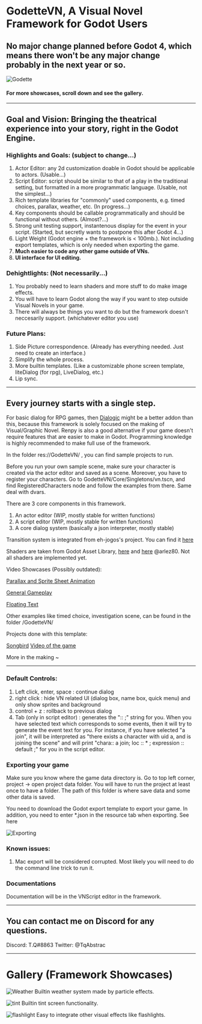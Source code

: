 # GodetteVN, A Visual Novel Framework for Godot Users

## No major change planned before Godot 4, which means there won't be any major change probably in the next year or so.

![Godette](/Showcases/show1.png)

#### For more showcases, scroll down and see the gallery.
---------------------------------------------

## Goal and Vision: Bringing the theatrical experience into your story, right in the Godot Engine.

### Highlights and Goals: (subject to change...)

1. Actor Editor: any 2d customization doable in Godot should be applicable to actors. (Usable...)
2. Script Editor: script should be similar to that of a play in the traditional setting, but formatted in a more programmatic language. (Usable, not the simplest...)
3. Rich template libraries for "commonly" used components, e.g. timed choices, parallax, weather, etc. (In progress...) 
4. Key components should be callable programmatically and should be functional without others. (Almost?...)
5. Strong unit testing support, instantenous display for the event in your script. (Started, but secretly wants to 
postpone this after Godot 4...)
6. Light Weight (Godot engine + the framework is < 100mb.). Not including export templates, which is only needed when exporting the game. 
7. **Much easier to code any other game outside of VNs.**
8. **UI interface for UI editing.**

### Dehightlights: (Not necessarily...)
1. You probably need to learn shaders and more stuff to do make image effects.
2. You will have to learn Godot along the way if you want to step outside Visual Novels in your game.
3. There will always be things you want to do but the framework doesn't neccesarily support. (whichatever editor you use)

### Future Plans:
1. Side Picture correspondence. (Already has everything needed. Just need to create an interface.)
2. Simplify the whole process.
3. More builtin templates. (Like a customizable phone screen template, liteDialog (for rpg), LiveDialog, etc.)
4. Lip sync.

-------------------------------------------------------------------------------------------------------------

## Every journey starts with a single step.

For basic dialog for RPG games, then [Dialogic](https://github.com/coppolaemilio/dialogic) might be a better addon than this, 
because this framework is solely focused on the making of Visual/Graphic Novel. Renpy is also a good 
alternative if your game doesn't require features that are easier to make in Godot. Programming knowledge is highly recommended to
make full use of the framework.

In the folder res://GodetteVN/ , you can find sample projects to run.

Before you run your own sample scene, make sure your character is created via the 
actor editor and saved as a scene. Moreover, you have to register your characters. 
Go to GodetteVN/Core/Singletons/vn.tscn, and find RegisteredCharacters node and follow the examples
from there. Same deal with dvars. 

There are 3 core components in this framework.
1. An actor editor (WIP, mostly stable for written functions) 
2. A script editor (WIP, mostly stable for written functions)
3. A core dialog system (basically a json interpreter, mostly stable)  

Transition system is integrated from eh-jogos's project. You can find it [here](https://github.com/eh-jogos/eh_Transitions)

Shaders are taken from Godot Asset Library, [here](https://godotengine.org/asset-library/asset/122) and
[here](https://godotshaders.com/shader/glitch-effect-shader/) @arlez80. Not all shaders are implemented yet.

Video Showcases (Possibly outdated):

[Parallax and Sprite Sheet Animation](https://www.youtube.com/watch?v=sG7tDFsk4HE)

[General Gameplay](https://www.youtube.com/watch?v=uODpTQz6Vu0&t=43s)

[Floating Text](https://www.youtube.com/watch?v=2KSO_qQ8pqw)

Other examples like timed choice, investigation scene, can be found in the folder /GodetteVN/

Projects done with this template:

[Songbird](https://tqqq.itch.io/o2a2-elegy-to-a-songbird)
[Video of the game](https://youtu.be/BArw1Qwrz10)

More in the making ~

------------------------------------------------------------------------------------------------------------------------------
### Default Controls:

1. Left click, enter, space : continue dialog
2. right click : hide VN related UI (dialog box, name box, quick menu) and only show sprites and background
3. control + z : rollback to previous dialog
4. Tab (only in script editor) : generates the ":: ;" string for you. When you have selected text which corresponds to some events, then it will try to generate the event text for you. For instance, if you have selected "a join", it will be interpreted as "there exists a character with uid a, and is joining the scene" and will print "chara:: a join; loc :: * ; expression :: default ;" for you in the script editor.

### Exporting your game

Make sure you know where the game data directory is. Go to top left corner, project -> open project data folder. You will have to run the project at least once to have a folder. The path of this folder is where save data and some other data is saved.

You need to download the Godot export template to export your game. In addition, you need to enter *.json in the resource tab when exporting. See here

![Exporting](/Showcases/exporting.png)

### Known issues:

1. Mac export will be considered corrupted. Most likely you will need to do the command line trick to run it.


### Documentations

Documentation will be in the VNScript editor in the framework.

------------------------------------------------------------------------------------------------------------------------------

## You can contact me on Discord for any questions.

Discord: T.Q#8863
Twitter: @TqAbstrac


-----

# Gallery (Framework Showcases)

![Weather](/Showcases/show3.png)
Builtin weather system made by particle effects.

![tint](/Showcases/show2.png)
Builtin tint screen functionality.

![flashlight](/Showcases/show4.png)
Easy to integrate other visual effects like flashlights. 
